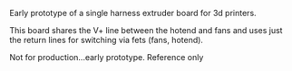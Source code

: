 Early prototype of a single harness extruder board for 3d printers.

This board shares the V+ line between the hotend and fans and uses just the return lines for switching via fets (fans, hotend).

Not for production...early prototype.  Reference only
